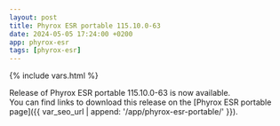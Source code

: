 ```yaml
---
layout: post
title: Phyrox ESR portable 115.10.0-63
date: 2024-05-05 17:24:00 +0200
app: phyrox-esr
tags: [phyrox-esr]
---
```

{% include vars.html %}

Release of Phyrox ESR portable 115.10.0-63 is now available.<br />
You can find links to download this release on the [Phyrox ESR portable page]({{ var_seo_url | append: '/app/phyrox-esr-portable/' }}).
